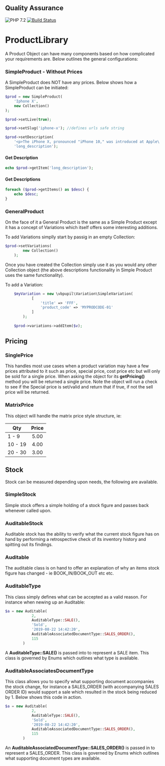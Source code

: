 ## Quality Assurance

![PHP 7.2](https://img.shields.io/badge/PHP-7.2-blue.svg)
[![Build Status](https://travis-ci.org/vbpupil/product-library.svg?branch=master)](https://travis-ci.org/vbpupil/product-library)

# ProductLibrary
A Product Object can have many components based on how complicated your requirements are. Below outlines the general configurations:

### SimpleProduct - Without Prices
A SimpleProduct does NOT have any prices. Below shows how a SimpleProduct can be initiated:

```php
$prod = new SimpleProduct(
    'Iphone X',
    new Collection()
);

$prod->setLive(true);

$prod->setSlug('iphone-x'); //defines urls safe string

$prod->setDescription(
    '<p>The iPhone X, pronounced "iPhone 10," was introduced at Apple\'s September 2017 event as a classic "One more thing...".</p>',
    'long_description');
``` 

#### Get Description

```php
echo $prod->getItem('long_description');
```

#### Get Descriptions

```php
foreach ($prod->getItems() as $desc) {
    echo $desc;
}
```

### GeneralProduct
On the face of it a General Product is the same as a Simple Product except it has a concept of Variations which itself offers some interesting additions.

To add Variations simplly start by passig in an empty Collection:

```php
$prod->setVariations(
        new Collection()
    );
```

Once you have created the Collection simply use it as you would any other Collection object (the above descriptions functionality in Simple Product uses the same functionality).


To add a Variation:

```php
    $myVariation = new \vbpupil\Variation\SimpleVariation(
            [
                'title' => 'FFF',
                'product_code' => 'MYPRODCODE-01'
            ]
        );
    
    $prod->variations->addItem($v);
```



## Pricing

### SinglePrice
This handles most use cases when a product variation may have a few prices attributed to it such as price, special price, cost price etc but will only be sold for a single price. When asking the object for its **getPricing()**
method you will be returned a single price. Note the object will run a check to see if the Special price is set/valid and return that if true, if not the sell price will be returned.

### MatrixPrice
This object will handle the matrix price style structure, ie:

| Qty     | Price |
| ------- |:-----:|
| 1 - 9   | 5.00  |
| 10 - 19 | 4.00  |
| 20 - 30 | 3.00  |


## Stock
Stock can be measured depending upon needs, the following are available.

### SimpleStock
Simple stock offers a simple holding of a stock figure and passes back whenever called upon.


### AuditableStock
Auditable stock has the ability to verify what the current stock figure has on hand by performing a retrospective check of its inventory history and spitting out its findings.


### Auditable
The auditable class is on hand to offer an explanation of why an items stock figure has changed - ie BOOK_IN/BOOK_OUT etc etc.


### AuditableType
This class simply defines what can be accepted as a valid reason. For instance when newing up an Auditable:
```php
$a = new Auditable(
            2,
            AuditableType::SALE(),
            'Sold',
            '2019-08-22 14:42:20',
            AuditableAssociatedDocumentType::SALES_ORDER(),
            115
        )
```

A **AuditableType::SALE()** is passed into to represent a SALE item. This class is governed by Enums which outlines what type is available.


### AuditableAssociatesDocumentType
This class allows you to specify what supporting document accompanies the stock change, for instance a SALES_ORDER (with 
accompanying SALES ORDER ID) would support a sale which resulted in the stock being reduced by 1. Below shows this code in action.

```php
$a = new Auditable(
            2,
            AuditableType::SALE(),
            'Sold',
            '2019-08-22 14:42:20',
            AuditableAssociatedDocumentType::SALES_ORDER(),
            115
        )
```

An **AuditableAssociatedDocumentType::SALES_ORDER()** is passed in to represent a SALES_ORDER. This class is governed by Enums which outlines what 
supporting document types are available.

